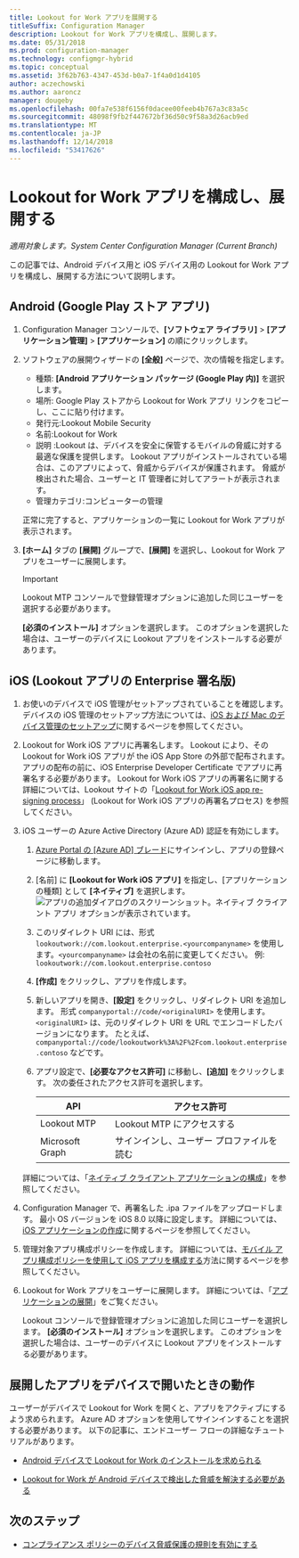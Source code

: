 ```yaml
---
title: Lookout for Work アプリを展開する
titleSuffix: Configuration Manager
description: Lookout for Work アプリを構成し、展開します。
ms.date: 05/31/2018
ms.prod: configuration-manager
ms.technology: configmgr-hybrid
ms.topic: conceptual
ms.assetid: 3f62b763-4347-453d-b0a7-1f4a0d1d4105
author: aczechowski
ms.author: aaroncz
manager: dougeby
ms.openlocfilehash: 00fa7e538f6156f0dacee00feeb4b767a3c83a5c
ms.sourcegitcommit: 48098f9fb2f447672bf36d50c9f58a3d26acb9ed
ms.translationtype: MT
ms.contentlocale: ja-JP
ms.lasthandoff: 12/14/2018
ms.locfileid: "53417626"
---
```

# <a name="configure-and-deploy-lookout-for-work-apps"></a>Lookout for Work アプリを構成し、展開する

*適用対象します。System Center Configuration Manager (Current Branch)*

この記事では、Android デバイス用と iOS デバイス用の Lookout for Work アプリを構成し、展開する方法について説明します。



## <a name="android-google-play-store-app"></a>Android (Google Play ストア アプリ)
1.  Configuration Manager コンソールで、**[ソフトウェア ライブラリ]** > **[アプリケーション管理]** > **[アプリケーション]** の順にクリックします。  

2.  ソフトウェアの展開ウィザードの **[全般]** ページで、次の情報を指定します。  
    - 種類: **[Android アプリケーション パッケージ (Google Play 内)]** を選択します。
    - 場所: Google Play ストアから Lookout for Work アプリ リンクをコピーし、ここに貼り付けます。
    - 発行元:Lookout Mobile Security
    - 名前:Lookout for Work
    - 説明 :Lookout は、デバイスを安全に保管するモバイルの脅威に対する最適な保護を提供します。 Lookout アプリがインストールされている場合は、このアプリによって、脅威からデバイスが保護されます。 脅威が検出された場合、ユーザーと IT 管理者に対してアラートが表示されます。
    - 管理カテゴリ:コンピューターの管理  

    正常に完了すると、アプリケーションの一覧に Lookout for Work アプリが表示されます。  

3.  **[ホーム]** タブの **[展開]** グループで、**[展開]** を選択し、Lookout for Work アプリをユーザーに展開します。   
    >[!IMPORTANT]  
    >Lookout MTP コンソールで登録管理オプションに追加した同じユーザーを選択する必要があります。  

    **[必須のインストール]** オプションを選択します。 このオプションを選択した場合は、ユーザーのデバイスに Lookout アプリをインストールする必要があります。  



## <a name="ios-enterprise-signed-version-of-lookout-app"></a>iOS (Lookout アプリの Enterprise 署名版)

1. お使いのデバイスで iOS 管理がセットアップされていることを確認します。 デバイスの iOS 管理のセットアップ方法については、[iOS および Mac のデバイス管理のセットアップ](/sccm/mdm/deploy-use/enroll-hybrid-ios-mac)に関するページを参照してください。  

2. Lookout for Work iOS アプリに再署名します。 Lookout により、その Lookout for Work iOS アプリが the iOS App Store の外部で配布されます。 アプリの配布の前に、iOS Enterprise Developer Certificate でアプリに再署名する必要があります。 Lookout for Work iOS アプリの再署名に関する詳細については、Lookout サイトの「[Lookout for Work iOS app re-signing process](https://personal.support.lookout.com/hc/articles/114094038714)」 (Lookout for Work iOS アプリの再署名プロセス) を参照してください。  

3. iOS ユーザーの Azure Active Directory (Azure AD) 認証を有効にします。
   1.  [Azure Portal の [Azure AD] ブレード](https://portal.azure.com/#blade/Microsoft_AAD_IAM/ActiveDirectoryMenuBlade/Overview)にサインインし、アプリの登録ページに移動します。  
   2.  [名前] に **[Lookout for Work iOS アプリ]** を指定し、[アプリケーションの種類] として **[ネイティブ]** を選択します。  
   ![アプリの追加ダイアログのスクリーンショット。ネイティブ クライアント アプリ オプションが表示されています。](media/aad-add-app-reg.png)

   3.  このリダイレクト URI には、形式 `lookoutwork://com.lookout.enterprise.<yourcompanyname>` を使用します。`<yourcompanyname>` は会社の名前に変更してください。 例: `lookoutwork://com.lookout.enterprise.contoso`
   4. **[作成]** をクリックし、アプリを作成します。 
   5.  新しいアプリを開き、**[設定]** をクリックし、リダイレクト URI を追加します。 形式 `companyportal://code/<originalURI>` を使用します。`<originalURI>` は、元のリダイレクト URI を URL でエンコードしたバージョンになります。 たとえば、`companyportal://code/lookoutwork%3A%2F%2Fcom.lookout.enterprise.contoso` などです。
   6.  アプリ設定で、**[必要なアクセス許可]** に移動し、**[追加]** をクリックします。 次の委任されたアクセス許可を選択します。  

       | API  | アクセス許可  |
       |---------|---------|
       | Lookout MTP     | Lookout MTP にアクセスする         |
       | Microsoft Graph     | サインインし、ユーザー プロファイルを読む        |  

   詳細については、「[ネイティブ クライアント アプリケーションの構成](/azure/app-service/app-service-mobile-how-to-configure-active-directory-authentication#optional-configure-a-native-client-application)」を参照してください。  


4. Configuration Manager で、再署名した .ipa ファイルをアップロードします。 最小 OS バージョンを iOS 8.0 以降に設定します。 詳細については、[iOS アプリケーションの作成](/sccm/apps/get-started/creating-ios-applications)に関するページを参照してください。   


5. 管理対象アプリ構成ポリシーを作成します。 詳細については、[モバイル アプリ構成ポリシーを使用して iOS アプリを構成する](/sccm/apps/deploy-use/configure-ios-apps-with-app-configuration-policies)方法に関するページを参照してください。  


6. Lookout for Work アプリをユーザーに展開します。 詳細については、「[アプリケーションの展開](/sccm/apps/deploy-use/deploy-applications)」をご覧ください。  

   Lookout コンソールで登録管理オプションに追加した同じユーザーを選択します。 **[必須のインストール]** オプションを選択します。 このオプションを選択した場合は、ユーザーのデバイスに Lookout アプリをインストールする必要があります。



## <a name="what-happens-when-the-deployed-app-is-opened-on-the-device"></a>展開したアプリをデバイスで開いたときの動作

ユーザーがデバイスで Lookout for Work を開くと、アプリをアクティブにするよう求められます。 Azure AD オプションを使用してサインインすることを選択する必要があります。 以下の記事に、エンドユーザー フローの詳細なチュートリアルがあります。

- [Android デバイスで Lookout for Work のインストールを求められる](/intune-user-help/you-are-prompted-to-install-lookout-for-work-android)

- [Lookout for Work が Android デバイスで検出した脅威を解決する必要がある](/intune-user-help/you-need-to-resolve-a-threat-found-by-lookout-for-work-android)



## <a name="next-steps"></a>次のステップ
- [コンプライアンス ポリシーのデバイス脅威保護の規則を有効にする](enable-device-threat-protection-rule-compliance-policy.md)
